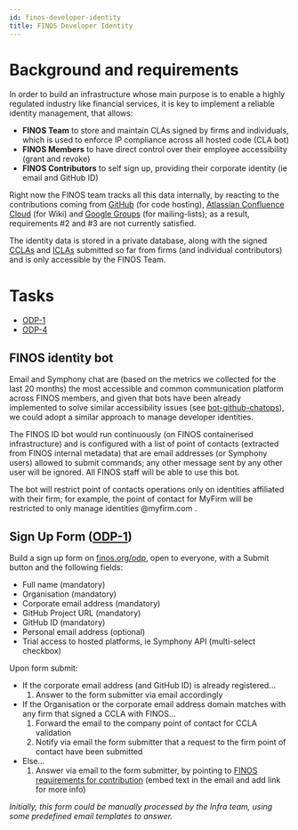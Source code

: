 ```yaml
---
id: finos-developer-identity
title: FINOS Developer Identity
---
```


# Background and requirements

In order to build an infrastructure whose main purpose is to enable a highly regulated industry like financial services, it is key to implement a reliable identity management, that allows:

- **FINOS Team** to store and maintain CLAs signed by firms and individuals, which is used to enforce IP compliance across all hosted code (CLA bot)
- **FINOS Members** to have direct control over their employee accessibility (grant and revoke)
- **FINOS Contributors** to self sign up, providing their corporate identity (ie email and GitHub ID)

Right now the FINOS team tracks all this data internally, by reacting to the contributions coming from [GitHub](http://github.com/finos) (for code hosting), [Atlassian Confluence Cloud](http://finosfoundation.atlassian.net/wiki) (for Wiki) and [Google Groups](https://groups.google.com/a/finos.org) (for mailing-lists); as a result, requirements #2 and #3 are not currently satisfied.

The identity data is stored in a private database, along with the signed [CCLAs](https://www.finos.org/hubfs/FINOS/governance/FINOS%20CCLA%202018-04-24.pdf?t=1524433584989) and [ICLAs](https://www.finos.org/hubfs/FINOS/governance/FINOS%20ICLA%202018-04-24.pdf?t=1524433584989) submitted so far from firms (and individual contributors) and is only accessible by the FINOS Team.

# Tasks
- [ODP-1](finosfoundation.atlassian.net/browse/ODP-1)
- [ODP-4](finosfoundation.atlassian.net/browse/ODP-4)

## FINOS identity bot
Email and Symphony chat are (based on the metrics we collected for the last 20 months) the most accessible and common communication platform across FINOS members, and given that bots have been already implemented to solve similar accessibility issues (see [bot-github-chatops](https://github.com/finos-osr/bot-github-chatops)), we could adopt a similar approach to manage developer identities.

The FINOS ID bot would run continuously (on FINOS containerised infrastructure) and is configured with a list of point of contacts (extracted from FINOS internal metadata) that are email addresses (or Symphony users) allowed to submit commands; any other message sent by any other user will be ignored. All FINOS staff will be able to use this bot.

The bot will restrict point of contacts operations only on identities affiliated with their firm; for example, the point of contact for MyFirm will be restricted to only manage identities @myfirm.com .

## Sign Up Form ([ODP-1]((finosfoundation.atlassian.net/browse/ODP-1)))

Build a sign up form on [finos.org/odp](http://www.finos.org/odp), open to everyone, with a Submit button and the following fields:
- Full name (mandatory)
- Organisation (mandatory)
- Corporate email address (mandatory)
- GitHub Project URL (mandatory)
- GitHub ID (mandatory)
- Personal email address (optional)
- Trial access to hosted platforms, ie Symphony API (multi-select checkbox)

Upon form submit:
* If the corporate email address (and GitHub ID) is already registered…
    1. Answer to the form submitter via email accordingly
* If the Organisation or the corporate email address domain matches with any firm that signed a CCLA with FINOS…
    1. Forward the email to the company point of contact for CCLA validation
    2. Notify via email the form submitter that a request to the firm point of contact have been submitted
* Else…
    1. Answer via email to the form submitter, by pointing to [FINOS requirements for contribution](https://finosfoundation.atlassian.net/wiki/spaces/FINOS/pages/75530375/Legal+Requirements#LegalRequirements-RequirementsforContributions) (embed text in the email and add link for more info)

*Initially, this form could be manually processed by the Infra team, using some predefined email templates to answer.*
